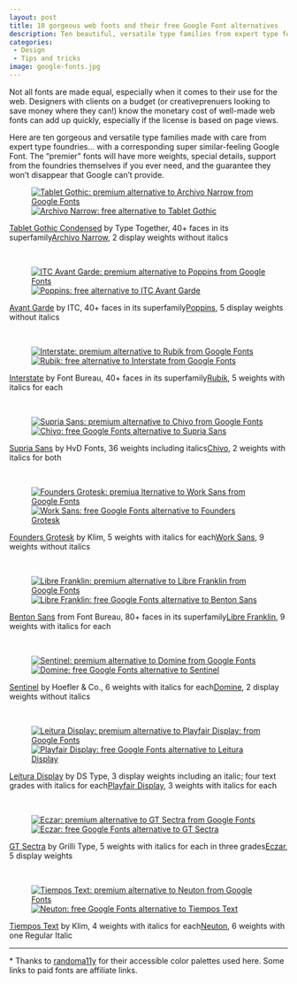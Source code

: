 ```yaml
---
layout: post
title: 10 gorgeous web fonts and their free Google Font alternatives
description: Ten beautiful, versatile type families from expert type foundries and ten corresponding Google Fonts to use for free.
categories:
 - Design
 - Tips and tricks
image: google-fonts.jpg
---
```


Not all fonts are made equal, especially when it comes to their use for the web. Designers with clients on a budget (or creativeprenuers looking to save money where they can!) know the monetary cost of well-made web fonts can add up quickly, especially if the license is based on page views.

Here are ten gorgeous and versatile type families made with care from expert type foundries… with a corresponding super similar-feeling Google Font. The “premier” fonts will have more weights, special details, support from the foundries themselves if you ever need, and the guarantee they won’t disappear that Google can’t provide.

<figure><a href="http://www.myfonts.com/fonts/type-together/tablet-gothic/?refby=skullface"><img class="align-half" src="{{ site.baseurl }}/media/posts/2016/jessicapaoli-dot-com_type-specimens_sans_head_tablet-gothic.png" alt="Tablet Gothic: premium alternative to Archivo Narrow from Google Fonts" /></a><a href="https://fonts.google.com/specimen/Archivo+Narrow"><img class="align-half" src="{{ site.baseurl }}/media/posts/2016/jessicapaoli-dot-com_type-specimens_sans_head_archivo-narrow.png" alt="Archivo Narrow: free alternative to Tablet Gothic" /></a></figure><span class="align-half"><a href="http://www.myfonts.com/fonts/type-together/tablet-gothic/?refby=skullface">Tablet Gothic Condensed</a> by Type Together, 40+ faces in its superfamily</span><span class="align-half"><a href="https://fonts.google.com/specimen/Archivo+Narrow">Archivo Narrow</a>, 2 display weights without italics</span>

&nbsp;

<figure><a href="https://www.myfonts.com/fonts/itc/avant-garde-gothic/?refby=skullface"><img class="align-half" src="{{ site.baseurl }}/media/posts/2016/jessicapaoli-dot-com_type-specimens_sans_head_avant-garde.png" alt="ITC Avant Garde: premium alternative to Poppins from Google Fonts" /></a><a href="https://fonts.google.com/specimen/Poppins"><img class="align-half" src="{{ site.baseurl }}/media/posts/2016/jessicapaoli-dot-com_type-specimens_sans_head_poppins.png" alt="Poppins: free alternative to ITC Avant Garde" /></a></figure><span class="align-half"><a href="https://www.myfonts.com/fonts/itc/avant-garde-gothic/?refby=skullface">Avant Garde</a> by ITC, 40+ faces in its superfamily</span><span class="align-half"><a href="https://fonts.google.com/specimen/Poppins">Poppins</a>, 5 display weights without italics</span>

&nbsp;

<figure><a href="https://store.typenetwork.com/foundry/fontbureau/series/interstate"><img class="align-half" src="{{ site.baseurl }}/media/posts/2016/jessicapaoli-dot-com_type-specimens_sans_body_interstate.png" alt="Interstate: premium alternative to Rubik from Google Fonts" /></a><a href="https://fonts.google.com/specimen/Rubik"><img class="align-half" src="{{ site.baseurl }}/media/posts/2016/jessicapaoli-dot-com_type-specimens_sans_body_rubik.png" alt="Rubik: free alternative to Interstate from Google Fonts" /></a></figure><span class="align-half"><a href="https://store.typenetwork.com/foundry/fontbureau/series/interstate">Interstate</a> by Font Bureau, 40+ faces in its superfamily</span><span class="align-half"><a href="https://fonts.google.com/specimen/Rubik">Rubik</a>, 5 weights with italics for each</span>

&nbsp;

<figure><a href="https://www.myfonts.com/fonts/hvdfonts/supria-sans/?refby=skullface"><img class="align-half" src="{{ site.baseurl }}/media/posts/2016/jessicapaoli-dot-com_type-specimens_sans_body_supria.png" alt="Supria Sans: premium alternative to Chivo from Google Fonts" /></a><a href="https://fonts.google.com/specimen/Chivo"><img class="align-half" src="{{ site.baseurl }}/media/posts/2016/jessicapaoli-dot-com_type-specimens_sans_body_chivo.png" alt="Chivo: free Google Fonts alternative to Supria Sans" /></a></figure><span class="align-half"><a href="https://www.myfonts.com/fonts/hvdfonts/supria-sans/?refby=skullface">Supria Sans</a> by HvD Fonts, 36 weights including italics</span><span class="align-half"><a href="https://fonts.google.com/specimen/Chivo">Chivo</a>, 2 weights with italics for both</span>

&nbsp;

<figure><a href="https://klim.co.nz/retail-fonts/founders-grotesk/"><img class="align-half" src="{{ site.baseurl }}/media/posts/2016/jessicapaoli-dot-com_type-specimens_sans_body_founders-grotesk.png" alt="Founders Grotesk: premiua lternative to Work Sans from Google Fonts" /></a><a href="https://fonts.google.com/specimen/Work+Sans"><img class="align-half" src="{{ site.baseurl }}/media/posts/2016/jessicapaoli-dot-com_type-specimens_sans_body_work-sans.png" alt="Work Sans: free Google Fonts alternative to Founders Grotesk" /></a></figure><span class="align-half"><a href="https://klim.co.nz/retail-fonts/founders-grotesk/">Founders Grotesk</a> by Klim, 5 weights with italics for each</span><span class="align-half"><a href="https://fonts.google.com/specimen/Work+Sans">Work Sans</a>, 9 weights without italics</span>

&nbsp;

<figure><a href="https://store.typenetwork.com/foundry/fontbureau/series/benton-sans?family=benton-sans"><img class="align-half" src="{{ site.baseurl }}/media/posts/2016/jessicapaoli-dot-com_type-specimens_sans_body_benton.png" alt="Libre Franklin: premium alternative to Libre Franklin from Google Fonts" /></a><a href="https://fonts.google.com/specimen/Libre+Franklin"><img class="align-half" src="{{ site.baseurl }}/media/posts/2016/jessicapaoli-dot-com_type-specimens_sans_body_libre-franklin.png" alt="Libre Franklin: free Google Fonts alternative to Benton Sans" /></a></figure><span class="align-half"><a href="https://store.typenetwork.com/foundry/fontbureau/series/benton-sans?family=benton-sans">Benton Sans</a> from Font Bureau, 80+ faces in its superfamily</span><span class="align-half"><a href="https://fonts.google.com/specimen/Libre+Franklin">Libre Franklin</a>, 9 weights with italics for each</span>

&nbsp;

<figure><a href="http://www.typography.com/fonts/sentinel/overview/"><img class="align-half" src="{{ site.baseurl }}/media/posts/2016/jessicapaoli-dot-com_type-specimens_serif_head_sentinel.png" alt="Sentinel: premium alternative to Domine from Google Fonts" /></a><a href="https://fonts.google.com/specimen/Domine"><img class="align-half" src="{{ site.baseurl }}/media/posts/2016/jessicapaoli-dot-com_type-specimens_serif_head_domine.png" alt="Domine: free Google Fonts alternative to Sentinel" /></a></figure><span class="align-half"><a href="http://www.typography.com/fonts/sentinel/overview/">Sentinel</a> by Hoefler &amp; Co., 6 weights with italics for each</span><span class="align-half"><a href="https://fonts.google.com/specimen/Domine">Domine</a>, 2 display weights without italics</span>

&nbsp;

<figure><a href="http://www.myfonts.com/fonts/dstype/leitura-display/?refby=skullface"><img class="align-half" src="{{ site.baseurl }}/media/posts/2016/jessicapaoli-dot-com_type-specimens_serif_head_playfair-leitura.png" alt="Leitura Display: premium alternative to Playfair Display: from Google Fonts" /></a><a href="https://fonts.google.com/specimen/Playfair+Display"><img class="align-half" src="{{ site.baseurl }}/media/posts/2016/jessicapaoli-dot-com_type-specimens_serif_head_playfair-display.png" alt="Playfair Display: free Google Fonts alternative to Leitura Display" /></a></figure><span class="align-half"><a href="http://www.myfonts.com/fonts/dstype/leitura-display/?refby=skullface">Leitura Display</a> by DS Type, 3 display weights including an italic; four text grades with italics for each</span><span class="align-half"><a href="https://fonts.google.com/specimen/Playfair+Display">Playfair Display</a>, 3 weights with italics for each</span>

&nbsp;

<figure><a href="https://www.grillitype.com/typefaces/gt-sectra"><img class="align-half" src="{{ site.baseurl }}/media/posts/2016/jessicapaoli-dot-com_type-specimens_serif_body_gt-sectra.png" alt="Eczar: premium alternative to GT Sectra from Google Fonts" /></a><a href="https://fonts.google.com/specimen/Eczar"><img class="align-half" src="{{ site.baseurl }}/media/posts/2016/jessicapaoli-dot-com_type-specimens_serif_body_eczar.png" alt="Eczar: free Google Fonts alternative to GT Sectra" /></a></figure><span class="align-half"><a href="https://www.grillitype.com/typefaces/gt-sectra">GT Sectra</a> by Grilli Type, 5 weights with italics for each in three grades</span><span class="align-half"><a href="https://fonts.google.com/specimen/Eczar">Eczar</a>, 5 display weights</span>

&nbsp;

<figure><a href="https://klim.co.nz/retail-fonts/tiempos-text/"><img class="align-half" src="{{ site.baseurl }}/media/posts/2016/jessicapaoli-dot-com_type-specimens_serif_body_tiempo.png" alt="Tiempos Text: premium alternative to Neuton from Google Fonts" /></a><a href="https://fonts.google.com/specimen/Neuton"><img class="align-half" src="{{ site.baseurl }}/media/posts/2016/jessicapaoli-dot-com_type-specimens_serif_body_neuton.png" alt="Neuton: free Google Fonts alternative to Tiempos Text" /></a></figure><span class="align-half"><a href="https://klim.co.nz/retail-fonts/tiempos-text/">Tiempos Text</a> by Klim, 4 weights with italics for each</span><span class="align-half"><a href="https://fonts.google.com/specimen/Neuton">Neuton</a>, 6 weights with one Regular Italic</span>

---

<p class="hanging">* Thanks to <a href="http://randoma11y.com">randoma11y</a> for their accessible color palettes used here. Some links to paid fonts are affiliate links.</p>
